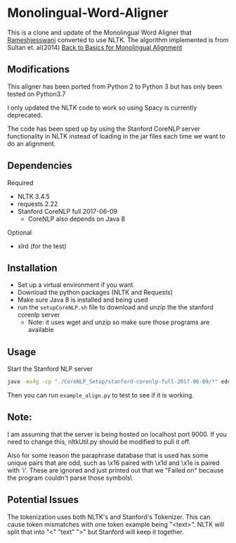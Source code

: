 # Monolingual-Word-Aligner

This is a clone and update of the Monolingual Word Aligner that [Rameshjesswani](https://github.com/rameshjesswani/Semantic-Textual-Similarity) converted to use NLTK. The algorithm implemented is from Sultan et. al(2014) [Back to Basics for Monolingual Alignment](http://www.aclweb.org/anthology/Q14-1018)


## Modifications

This aligner has been ported from Python 2 to Python 3 but has only been tested on Python3.7

I only updated the NLTK code to work so using Spacy is currently deprecated.

The code has been sped up by using the Stanford CoreNLP server functionality in NLTK instead of loading in the jar files each time we want to do an alignment.

## Dependencies
Required

* NLTK 3.4.5
* requests 2.22
* Stanford CoreNLP full 2017-06-09
  * CoreNLP also depends on Java 8

Optional

* xlrd (for the test)

## Installation
* Set up a virtual environment if you want.
* Download the python packages (NLTK and Requests)
* Make sure Java 8 is installed and being used
* run the `setupCoreNLP.sh` file to download and unzip the the stanford corenlp server
  * Note: it uses wget and unzip so make sure those programs are available



## Usage

Start the Stanford NLP server

```bash
java -mx4g -cp "./CoreNLP_Setup/stanford-corenlp-full-2017-06-09/*" edu.stanford.nlp.pipeline.StanfordCoreNLPServer -preload tokenize,ssplit,pos,lemma,ner,depparse -port 9000 -timeout 15000
```

Then you can run `example_align.py` to test to see if it is working.

## Note:

I am assuming that the server is being hosted on localhost port 9000. If you need to change this, nltkUtil.py should be modified to pull it off.

Also for some reason the paraphrase database that is used has some unique pairs that are odd, such as \x16 paired with \x1d and \x1e is paired with 'i'. These are ignored and just printed out that we "Failed on" because the program couldn't parse those symbols\

## Potential Issues 

The tokenization uses both NLTK's and Stanford's Tokenizer. This can cause token mismatches with one token example being "<text\>". NLTK will split that into "<" "text" ">" but Stanford will keep it together.